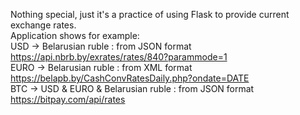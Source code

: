 Nothing special, just it's a practice of using Flask to provide current exchange rates. <br/>
Application shows for example: <br/>
USD -> Belarusian ruble : from JSON format https://api.nbrb.by/exrates/rates/840?parammode=1 <br/>
EURO -> Belarusian ruble : from XML format https://belapb.by/CashConvRatesDaily.php?ondate=DATE <br/>
BTC -> USD & EURO & Belarusian ruble : from JSON format https://bitpay.com/api/rates 
